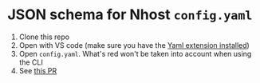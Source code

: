# JSON schema for Nhost `config.yaml`

1. Clone this repo
2. Open with VS code (make sure you have the [Yaml extension installed](https://marketplace.visualstudio.com/items?itemName=redhat.vscode-yaml))
3. Open `config.yaml`. What's red won't be taken into account when using the CLI
4. See [this PR]()